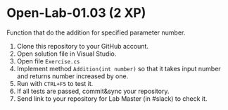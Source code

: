# Open-Lab-01.03 (2 XP)
Function that do the addition for specified parameter number.

1. Clone this repository to your GitHub account.
2. Open solution file in Visual Studio.
3. Open file `Exercise.cs`
4. Implement method `Addition(int number)` so that it takes input number and returns number increased by one.
5. Run with `CTRL+F5` to test it.
6. If all tests are passed, commit&sync your repository.
7. Send link to your repository for Lab Master (in #slack) to check it.

